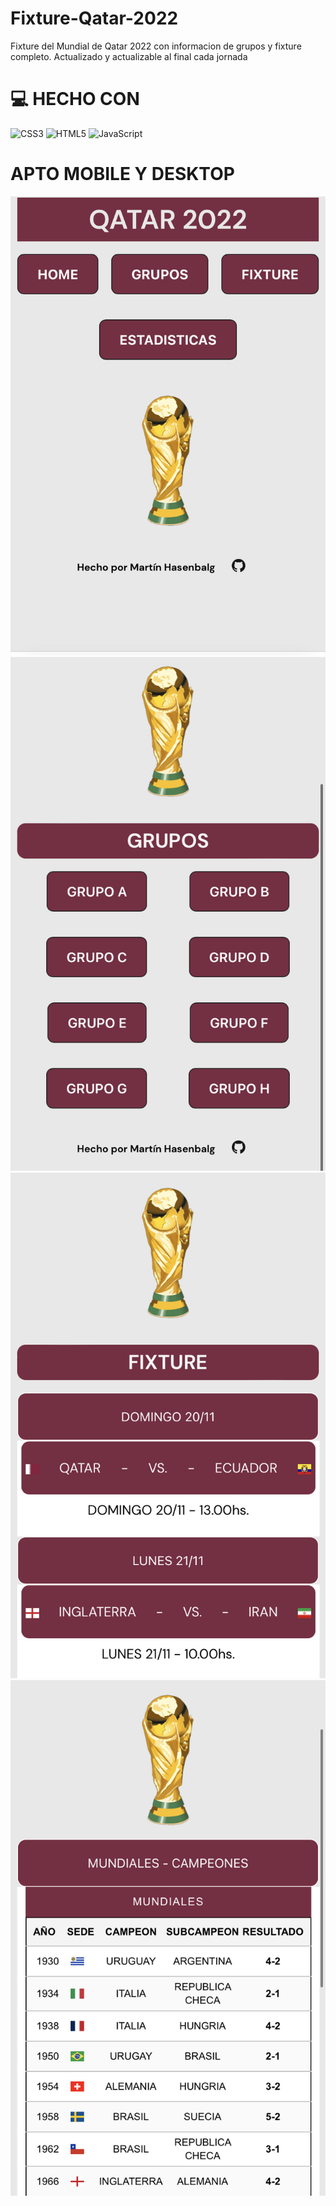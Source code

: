 # Fixture-Qatar-2022
Fixture del Mundial de Qatar 2022 con informacion de grupos y fixture completo. Actualizado y actualizable al final cada jornada
# 💻 HECHO CON
![CSS3](https://img.shields.io/badge/css3-%231572B6.svg?style=for-the-badge&logo=css3&logoColor=white) ![HTML5](https://img.shields.io/badge/html5-%23E34F26.svg?style=for-the-badge&logo=html5&logoColor=white) ![JavaScript](https://img.shields.io/badge/javascript-%23323330.svg?style=for-the-badge&logo=javascript&logoColor=%23F7DF1E) 
# APTO MOBILE Y DESKTOP
![](https://github.com/martinhasenbalg/Fixture-Qatar-2022/blob/main/01.jpg)![](https://github.com/martinhasenbalg/Fixture-Qatar-2022/blob/main/02.jpg)![](https://github.com/martinhasenbalg/Fixture-Qatar-2022/blob/main/03.jpg)![](https://github.com/martinhasenbalg/Fixture-Qatar-2022/blob/main/04.jpg)

